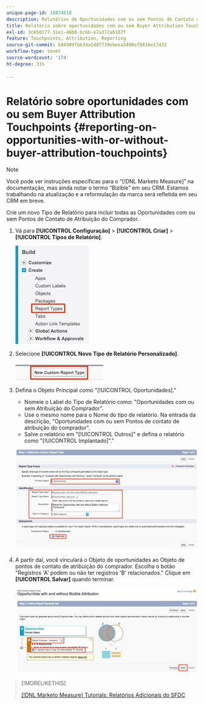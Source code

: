 ```yaml
---
unique-page-id: 18874618
description: Relatórios de Oportunidades com ou sem Pontos de Contato de Atribuição do Comprador - [!DNL Marketo Measure]
title: Relatório sobre oportunidades com ou sem Buyer Attribution Touchpoints
exl-id: 3c658177-31e1-46b8-bc6b-e7a372ab187f
feature: Touchpoints, Attribution, Reporting
source-git-commit: b84909fbb34a1d8f739ebeea3400ef8816e17d32
workflow-type: tm+mt
source-wordcount: '174'
ht-degree: 31%

---
```


# Relatório sobre oportunidades com ou sem Buyer Attribution Touchpoints {#reporting-on-opportunities-with-or-without-buyer-attribution-touchpoints}

>[!NOTE]
>
>Você pode ver instruções específicas para o “[!DNL Marketo Measure]” na documentação, mas ainda notar o termo “Bizible” em seu CRM. Estamos trabalhando na atualização e a reformulação da marca será refletida em seu CRM em breve.

Crie um novo Tipo de Relatório para incluir todas as Oportunidades com ou sem Pontos de Contato de Atribuição do Comprador.

1. Vá para **[!UICONTROL Configuração]** > **[!UICONTROL Criar]** > **[!UICONTROL Tipos de Relatório]**.

   ![](assets/1-1.jpg)

1. Selecione **[!UICONTROL Novo Tipo de Relatório Personalizado]**.

   ![](assets/2-1.jpg)

1. Defina o Objeto Principal como &quot;[!UICONTROL Oportunidades].&quot;

   * Nomeie o Label do Tipo de Relatório como: &quot;Oportunidades com ou sem Atribuição do Comprador&quot;.
   * Use o mesmo nome para o Nome do tipo de relatório. Na entrada da descrição, &quot;Oportunidades com ou sem Pontos de contato de atribuição do comprador&quot;.
   * Salve o relatório em &quot;[!UICONTROL Outros]&quot; e defina o relatório como &quot;[!UICONTROL Implantado]&quot;.&quot;

   ![](assets/3-1.jpg)

1. A partir daí, você vinculará o Objeto de oportunidades ao Objeto de pontos de contato de atribuição do comprador. Escolha o botão &quot;Registros &#39;A&#39; podem ou não ter registros &#39;B&#39; relacionados.&quot; Clique em **[!UICONTROL Salvar]** quando terminar.

   ![](assets/4-1.jpg)

>[!MORELIKETHIS]
>
>[[!DNL Marketo Measure] Tutorials: Relatórios Adicionais do SFDC](https://experienceleague.adobe.com/en/docs/marketo-measure-learn/tutorials/onboarding/marketo-measure-102/addtional-salesforce-reports)
